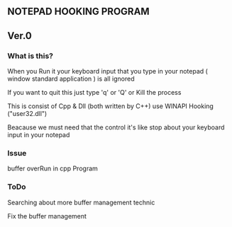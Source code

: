 ## NOTEPAD HOOKING PROGRAM

Ver.0
---

### What is this?

When you Run it your keyboard input that you type in your notepad ( window standard application ) is all ignored 

If you want to quit this just type 'q' or 'Q' or Kill the process

This is consist of Cpp & Dll (both written by C++) use WINAPI Hooking ("user32.dll")

Beacause we must need that the control it's like stop about your keyboard input in your notepad

### Issue

buffer overRun in cpp Program

### ToDo

Searching about more buffer management technic

Fix the buffer management
